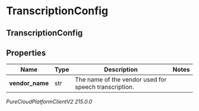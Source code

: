 # TranscriptionConfig

## TranscriptionConfig

## Properties

|Name | Type | Description | Notes|
|------------ | ------------- | ------------- | -------------|
| **vendor_name** | str | The name of the vendor used for speech transcription. | |



_PureCloudPlatformClientV2 215.0.0_
